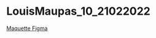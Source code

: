 # LouisMaupas_10_21022022

<a href="https://www.figma.com/file/P9qrTZOoKf70BgfiWZv8Ic/Maquette-dev4U?node-id=67%3A778">Maquette Figma</a>
